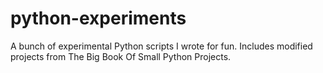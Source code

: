 # python-experiments

A bunch of experimental Python scripts I wrote for fun. Includes modified projects from The Big Book Of Small Python Projects.

